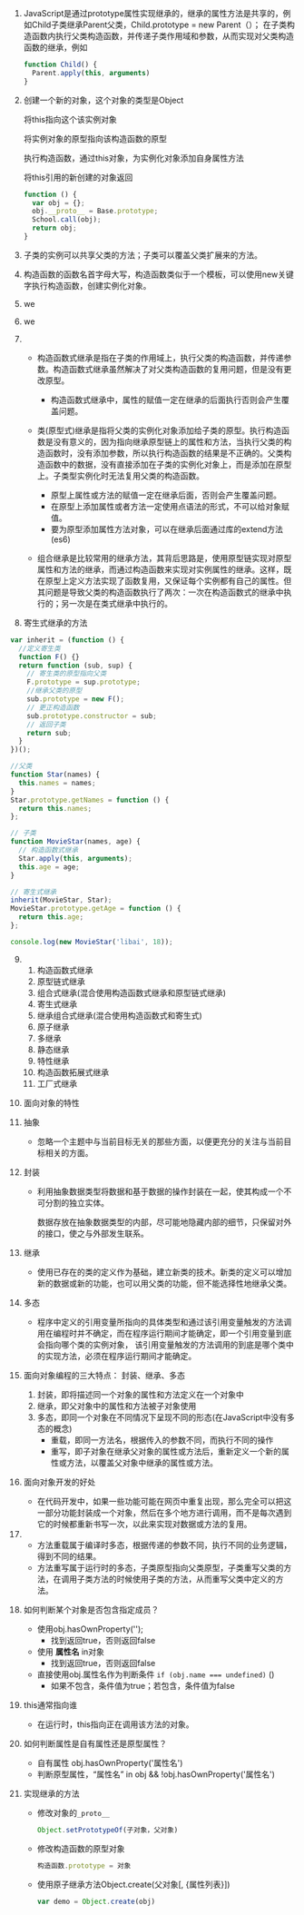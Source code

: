 1. JavaScript是通过prototype属性实现继承的，继承的属性方法是共享的，例如Child子类继承Parent父类，Child.prototype = new Parent（）；
   在子类构造函数内执行父类构造函数，并传递子类作用域和参数，从而实现对父类构造函数的继承，例如

   ```javascript
   function Child() {
     Parent.apply(this, arguments)
   }
   ```

2. 创建一个新的对象，这个对象的类型是Object

   将this指向这个该实例对象

   将实例对象的原型指向该构造函数的原型

   执行构造函数，通过this对象，为实例化对象添加自身属性方法

   将this引用的新创建的对象返回

   ```javascript
   function () {
     var obj = {};
     obj.__proto__ = Base.prototype;
     School.call(obj);
     return obj;
   }
   ```

3. 子类的实例可以共享父类的方法；子类可以覆盖父类扩展来的方法。

4. 构造函数的函数名首字母大写，构造函数类似于一个模板，可以使用new关键字执行构造函数，创建实例化对象。

5. we

6. we

7. - 构造函数式继承是指在子类的作用域上，执行父类的构造函数，并传递参数。构造函数式继承虽然解决了对父类构造函数的复用问题，但是没有更改原型。
     - 构造函数式继承中，属性的赋值一定在继承的后面执行否则会产生覆盖问题。

   - 类(原型式)继承是指将父类的实例化对象添加给子类的原型。执行构造函数是没有意义的，因为指向继承原型链上的属性和方法，当执行父类的构造函数时，没有添加参数，所以执行构造函数的结果是不正确的。父类构造函数中的数据，没有直接添加在子类的实例化对象上，而是添加在原型上。子类型实例化时无法复用父类的构造函数。
     - 原型上属性或方法的赋值一定在继承后面，否则会产生覆盖问题。
     - 在原型上添加属性或者方法一定使用点语法的形式，不可以给对象赋值。
     - 要为原型添加属性方法对象，可以在继承后面通过库的extend方法(es6)
   - 组合继承是比较常用的继承方法，其背后思路是，使用原型链实现对原型属性和方法的继承，而通过构造函数来实现对实例属性的继承。这样，既在原型上定义方法实现了函数复用，又保证每个实例都有自己的属性。但其问题是导致父类的构造函数执行了两次：一次在构造函数式的继承中执行的；另一次是在类式继承中执行的。

8. 寄生式继承的方法

  ```javascript
  var inherit = (function () {
    //定义寄生类
    function F() {}
    return function (sub, sup) {
      // 寄生类的原型指向父类
      F.prototype = sup.prototype;
      //继承父类的原型
      sub.prototype = new F();
      // 更正构造函数
      sub.prototype.constructor = sub;
      // 返回子类
      return sub;
    }
  })();
  
  //父类
  function Star(names) {
    this.names = names;
  }
  Star.prototype.getNames = function () {
    return this.names;
  };
  
  // 子类
  function MovieStar(names, age) {
    // 构造函数式继承
    Star.apply(this, arguments);
    this.age = age;
  }
  
  // 寄生式继承
  inherit(MovieStar, Star);
  MovieStar.prototype.getAge = function () {
    return this.age;
  };
  
  console.log(new MovieStar('libai', 18));
  
  ```
  
9. 1. 构造函数式继承
   2. 原型链式继承
   3. 组合式继承(混合使用构造函数式继承和原型链式继承)
   4. 寄生式继承
   5. 继承组合式继承(混合使用构造函数式和寄生式)
   6. 原子继承
   7. 多继承
   8. 静态继承
   9. 特性继承
   10. 构造函数拓展式继承
   11. 工厂式继承

10.  面向对象的特性

   1. 抽象

      - 忽略一个主题中与当前目标无关的那些方面，以便更充分的关注与当前目标相关的方面。

   2. 封装

      - 利用抽象数据类型将数据和基于数据的操作封装在一起，使其构成一个不可分割的独立实体。

        数据存放在抽象数据类型的内部，尽可能地隐藏内部的细节，只保留对外的接口，使之与外部发生联系。

   3. 继承

      - 使用已存在的类的定义作为基础，建立新类的技术。新类的定义可以增加新的数据或新的功能，也可以用父类的功能，但不能选择性地继承父类。

   4. 多态

      - 程序中定义的引用变量所指向的具体类型和通过该引用变量触发的方法调用在编程时并不确定，而在程序运行期间才能确定，即一个引用变量到底会指向哪个类的实例对象， 该引用变量触发的方法调用的到底是哪个类中的实现方法，必须在程序运行期间才能确定。

11. 面向对象编程的三大特点： 封装、继承、多态

    1. 封装，即将描述同一个对象的属性和方法定义在一个对象中
    2. 继承，即父对象中的属性和方法被子对象使用
    3. 多态，即同一个对象在不同情况下呈现不同的形态(在JavaScript中没有多态的概念)
       - 重载，即同一方法名，根据传入的参数不同，而执行不同的操作
       - 重写，即子对象在继承父对象的属性或方法后，重新定义一个新的属性或方法，以覆盖父对象中继承的属性或方法。

12. 面向对象开发的好处

    - 在代码开发中，如果一些功能可能在网页中重复出现，那么完全可以把这一部分功能封装成一个对象，然后在多个地方进行调用，而不是每次遇到它的时候都重新书写一次，以此来实现对数据或方法的复用。

13. - 方法重载属于编译时多态，根据传递的参数不同，执行不同的业务逻辑，得到不同的结果。
    - 方法重写属于运行时的多态，子类原型指向父类原型，子类重写父类的方法，在调用子类方法的时候使用子类的方法，从而重写父类中定义的方法。

14. 如何判断某个对象是否包含指定成员？

    - 使用obj.hasOwnProperty('');
      - 找到返回true，否则返回false
    - 使用  **属性名**  in对象
      - 找到返回true，否则返回false
    - 直接使用obj.属性名作为判断条件
      `if (obj.name === undefined)` ()
      - 如果不包含，条件值为true；若包含，条件值为false

15. this通常指向谁

    - 在运行时，this指向正在调用该方法的对象。

16. 如何判断属性是自有属性还是原型属性？

    - 自有属性  obj.hasOwnProperty('属性名')
    - 判断原型属性，“属性名” in obj && !obj.hasOwnProperty('属性名')

17. 实现继承的方法

    - 修改对象的`_proto__`

      ```javascript
      Object.setPrototypeOf(子对象，父对象)
      ```

    - 修改构造函数的原型对象

      ```javascript
      构造函数.prototype = 对象
      ```

    - 使用原子继承方法Object.create(父对象[, {属性列表}])

      ```javascript
      var demo = Object.create(obj)
      ```

      

